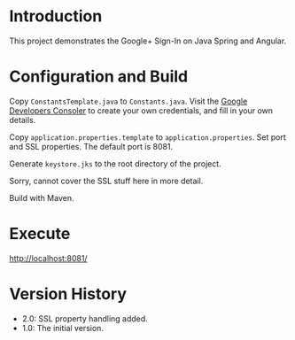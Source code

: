 
# Introduction

This project demonstrates the Google+ Sign-In on Java Spring and Angular.

# Configuration and Build

Copy `ConstantsTemplate.java` to `Constants.java`. Visit the [Google Developers Consoler](https://console.developers.google.com) to create your own credentials, and fill in your own details.

Copy `application.properties.template` to `application.properties`. Set port and SSL properties. The default port is 8081.

Generate `keystore.jks` to the root directory of the project.

Sorry, cannot cover the SSL stuff here in more detail. 

Build with Maven.

# Execute

[http://localhost:8081/](http://localhost:8081/)

# Version History

 * 2.0: SSL property handling added.
 * 1.0: The initial version.
 
